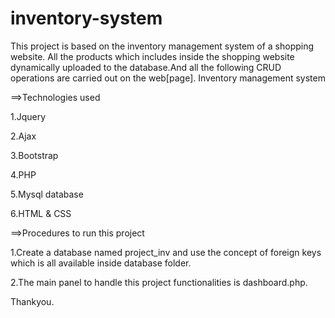 # inventory-system
This project is based on the inventory management system of a shopping website. All the products which includes inside the shopping website dynamically uploaded to the database.And all the following CRUD operations are carried out on the web[page].
Inventory management system

==>Technologies used

1.Jquery

2.Ajax

3.Bootstrap

4.PHP

5.Mysql database

6.HTML & CSS

==>Procedures to run this project

1.Create a database named project_inv and use the concept of foreign keys 
which is all available inside database folder.

2.The main panel to handle this project functionalities is dashboard.php.

Thankyou.
